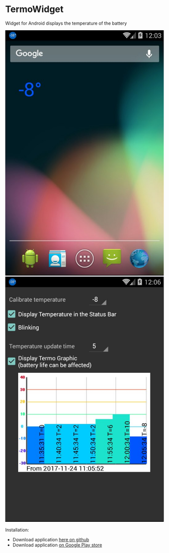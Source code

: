 # TermoWidget
Widget for Android displays the temperature of the battery

![Screenshot](https://raw.githubusercontent.com/7554732/TermoWidget/master/screenshots/scr_01.jpg)
![Screenshot](https://raw.githubusercontent.com/7554732/TermoWidget/master/screenshots/scr_02.jpg)

Installation:
- Download application [here on github](https://github.com/7554732/TermoWidget/tree/master/downloads/) 
- Download application [on Google Play store](https://play.google.com/store/apps/details?id=com.fomichev.termowidget) 